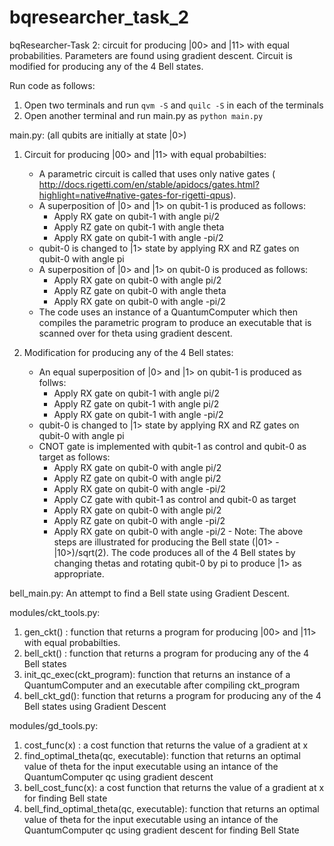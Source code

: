 # bqresearcher_task_2
bqResearcher-Task 2: circuit for producing |00> and |11> with equal probabilities. Parameters are found using gradient descent. Circuit is modified for producing any of the 4 Bell states.

Run code as follows:
1. Open two terminals and run ```qvm -S``` and ```quilc -S``` in each of the terminals
2. Open another terminal and run main.py as ```python main.py```

main.py: (all qubits are initially at state |0>)
  1. Circuit for producing |00> and |11> with equal probabilties:
     - A parametric circuit is called that uses only native gates ( http://docs.rigetti.com/en/stable/apidocs/gates.html?highlight=native#native-gates-for-rigetti-qpus). 
     - A superposition of |0> and |1> on qubit-1 is produced as follows:
       - Apply RX gate on qubit-1 with angle pi/2
       - Apply RZ gate on qubit-1 with angle theta
       - Apply RX gate on qubit-1 with angle -pi/2
     - qubit-0 is changed to |1> state by applying RX and RZ gates on qubit-0 with angle pi
     - A superposition of |0> and |1> on qubit-0 is produced as follows:
       - Apply RX gate on qubit-0 with angle pi/2
       - Apply RZ gate on qubit-0 with angle theta
       - Apply RX gate on qubit-0 with angle -pi/2
     - The code uses an instance of a QuantumComputer which then compiles the parametric program to produce an executable that is scanned over for theta using gradient descent.
    
  2. Modification for producing any of the 4 Bell states:
     - An equal superposition of |0> and |1> on qubit-1 is produced as follws:
       - Apply RX gate on qubit-1 with angle pi/2
       - Apply RZ gate on qubit-1 with angle pi/2
       - Apply RX gate on qubit-1 with angle -pi/2
     - qubit-0 is changed to |1> state by applying RX and RZ gates on qubit-0 with angle pi
     - CNOT gate is implemented with qubit-1 as control and qubit-0 as target as follows:
          - Apply RX gate on qubit-0 with angle pi/2
          - Apply RZ gate on qubit-0 with angle pi/2
          - Apply RX gate on qubit-0 with angle -pi/2
          - Apply CZ gate with qubit-1 as control and qubit-0 as target
          - Apply RX gate on qubit-0 with angle pi/2
          - Apply RZ gate on qubit-0 with angle -pi/2
          - Apply RX gate on qubit-0 with angle -pi/2
    - Note: The above steps are illustrated for producing the Bell state (|01> - |10>)/sqrt(2). The code produces all of the 4 Bell states by changing thetas and rotating qubit-0 by pi to produce |1> as appropriate. 
    
bell_main.py: An attempt to find a Bell state using Gradient Descent.    
    
modules/ckt_tools.py:
  1. gen_ckt() : function that returns a program for producing |00> and |11> with equal probabilties.
  2. bell_ckt() : function that returns a program for producing any of the 4 Bell states
  3. init_qc_exec(ckt_program): function that returns an instance of a QuantumComputer and an executable after compiling ckt_program 
  4. bell_ckt_gd(): function that returns a program for producing any of the 4 Bell states using Gradient Descent
  
modules/gd_tools.py:
  1. cost_func(x) : a cost function that returns the value of a gradient at x
  2. find_optimal_theta(qc, executable): function that returns an optimal value of theta for the input executable using an intance of the QuantumComputer qc using gradient descent
  3. bell_cost_func(x): a cost function that returns the value of a gradient at x for finding Bell state
  4. bell_find_optimal_theta(qc, executable): function that returns an optimal value of theta for the input executable using an intance of the QuantumComputer qc using gradient descent for finding Bell State
